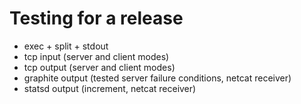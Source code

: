 # Testing for a release

* exec + split + stdout
* tcp input (server and client modes)
* tcp output (server and client modes)
* graphite output (tested server failure conditions, netcat receiver)
* statsd output (increment, netcat receiver)
